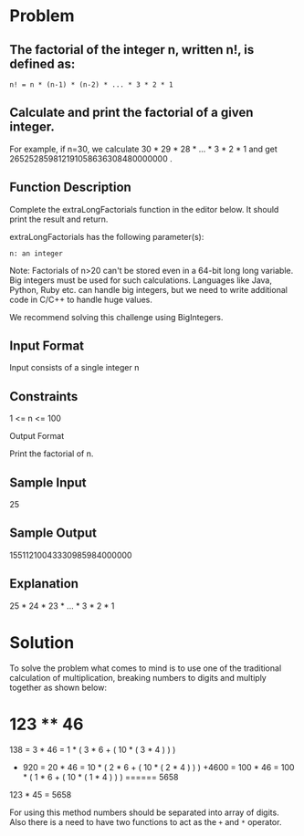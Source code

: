 # Problem
## The factorial of the integer n, written n!, is defined as:
	n! = n * (n-1) * (n-2) * ... * 3 * 2 * 1
## Calculate and print the factorial of a given integer.

For example, if n=30, we calculate 30 * 29 * 28 * ...  * 3 * 2 * 1 and get 265252859812191058636308480000000 .

## Function Description

Complete the extraLongFactorials function in the editor below. It should print the result and return.

extraLongFactorials has the following parameter(s):

    n: an integer

Note: Factorials of n>20 can't be stored even in a 64-bit long long variable. Big integers must be used for such calculations. Languages like Java, Python, Ruby etc. can handle big integers, but we need to write additional code in C/C++ to handle huge values.

We recommend solving this challenge using BigIntegers.

## Input Format

Input consists of a single integer n

## Constraints
1 <= n <= 100

Output Format

Print the factorial of n.

## Sample Input
25
## Sample Output
15511210043330985984000000
## Explanation
25 * 24 * 23 * ... * 3 * 2 * 1


# Solution
To solve the problem what comes to mind is to use one of the traditional calculation of multiplication, breaking numbers to digits and multiply together as shown below:

   123
  ** 46
======
   138 =   3 * 46 = 1   * ( 3 * 6 + ( 10 * ( 3 * 4 ) ) )
 + 920 =  20 * 46 = 10  * ( 2 * 6 + ( 10 * ( 2 * 4 ) ) )
 +4600 = 100 * 46 = 100 * ( 1 * 6 + ( 10 * ( 1 * 4 ) ) )
======
  5658

123 * 45 = 5658

For using this method numbers should be separated into array of digits. Also there is a need to have two functions to act as the `+` and `*` operator.
